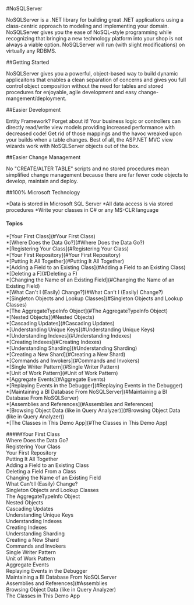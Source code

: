 
#NoSQLServer

NoSQLServer is a .NET library for building great .NET applications using a class-centric approach to modeling and implementing your domain. NoSQLServer gives you the ease of NoSQL-style programming while recognizing that bringing a new technology platform into your shop is not always a viable option. NoSQLServer will run (with slight modifications) on virtually any RDBMS. 

##Getting Started

NoSQLServer gives you a powerful, object-based way to build dynamic applicaitons that enables a clean separation of concerns and gives you full control object composition without the need for tables and stored procedures for enjoyable, agile development and easy change-mangement/deployment.

##Easier Development

Entity Framework? Forget about it! Your business logic or controllers can directly read/write view models providing increased performance with decreased code! Get rid of those mappings and the havoc wreaked upon your builds when a table changes. Best of all, the ASP.NET MVC view wizards work with NoSQLServer objects out of the box.


##Easier Change Management

No "CREATE/ALTER TABLE" scripts and no stored procedures mean simplified change management because there are far fewer code objects to develop, maintain and deploy.

##100% Microsoft Technology

*Data is stored in Microsoft SQL Server 
*All data access is via stored procedures
*Write your classes in C# or any MS-CLR language


#### Topics

*[Your First Class](#Your First Class)<br/>
*[Where Does the Data Go?](#Where Does the Data Go?)<br/>
*[Registering Your Class](#Registering Your Class)<br/>
*[Your First Repository](#Your First Repository)<br/>
*[Putting It All Together](#Putting It All Together)<br/>
*[Adding a Field to an Existing Class](#Adding a Field to an Existing Class)<br/>
*[Deleting a F](#Deleting a F)<br/>
*[Changing the Name of an Existing Field](#Changing the Name of an Existing Field)<br/>
*[What Can't I (Easily) Change?](#What Can't I (Easily) Change?)<br/>
*[Singleton Objects and Lookup Classes](#Singleton Objects and Lookup Classes)<br/>
*[The AggregateTypeInfo Object](#The AggregateTypeInfo Object)<br/>
*[Nested Objects](#Nested Objects)<br/>
*[Cascading Updates](#Cascading Updates)<br/>
*[Understanding Unique Keys](#Understanding Unique Keys)<br/>
*[Understanding Indexes](#Understanding Indexes)<br/>
*[Creating Indexes](#Creating Indexes)<br/>
*[Understanding Sharding](#Understanding Sharding)<br/>
*[Creating a New Shard](#Creating a New Shard)<br/>
*[Commands and Invokers](#Commands and Invokers)<br/>
*[Single Writer Pattern](#Single Writer Pattern)<br/>
*[Unit of Work Pattern](#Unit of Work Pattern)<br/>
*[Aggregate Events](#Aggregate Events)<br/>
*[Replaying Events in the Debugger](#Replaying Events in the Debugger)<br/>
*[Maintaining a BI Database From NoSQLServer](#Maintaining a BI Database From NoSQLServer)<br/>
*[Assemblies and References](#Assemblies and References)<br/>
*[Browsing Object Data (like in Query Analyzer)](#Browsing Object Data (like in Query Analyzer))<br/>
*[The Classes in This Demo App](#The Classes in This Demo App)<br/>
 



 
#####<a name="Your First Class">Your First Class</a><br/>
<a name="Where Does the Data Go?">Where Does the Data Go?</a><br/>
<a name="Registering Your Class">Registering Your Class</a><br/>
<a name="Your First Repository">Your First Repository</a><br/>
<a name="Putting It All Together">Putting It All Together</a><br/>
<a name="Adding a Field to an Existing Class">Adding a Field to an Existing Class</a><br/>
<a name="Deleting a Field From a Class">Deleting a Field From a Class</a><br/>
<a name="Changing the Name of an Existing Field">Changing the Name of an Existing Field</a><br/>
<a name="What Can't I (Easily) Change?">What Can't I (Easily) Change?</a><br/>
<a name="Singleton Objects and Lookup Classes">Singleton Objects and Lookup Classes</a><br/>
<a name="The AggregateTypeInfo Object">The AggregateTypeInfo Object</a><br/>
<a name="Nested Objects">Nested Objects</a><br/>
<a name="Cascading Updates">Cascading Updates</a><br/>
<a name="Understanding Unique Keys">Understanding Unique Keys</a><br/>
<a name="Understanding Indexes">Understanding Indexes</a><br/>
<a name="Creating Indexes">Creating Indexes</a><br/>
<a name="Understanding Sharding">Understanding Sharding</a><br/>
<a name="Creating a New Shard">Creating a New Shard</a><br/>
<a name="Commands and Invokers">Commands and Invokers</a><br/>
<a name="Single Writer Pattern">Single Writer Pattern</a><br/>
<a name="Unit of Work Pattern">Unit of Work Pattern</a><br/>
<a name="Aggregate Events">Aggregate Events</a><br/>
<a name="Replaying Events in the Debugger">Replaying Events in the Debugger</a><br/>
<a name="Maintaining a BI Database From NoSQLServer">Maintaining a BI Database From NoSQLServer</a><br/>
<a name="Assemblies and References](#Assemblies">Assemblies and References](#Assemblies</a><br/>
<a name="Browsing Object Data (like in Query Analyzer)">Browsing Object Data (like in Query Analyzer)</a><br/>
<a name="The Classes in This Demo App">The Classes in This Demo App</a><br/>





